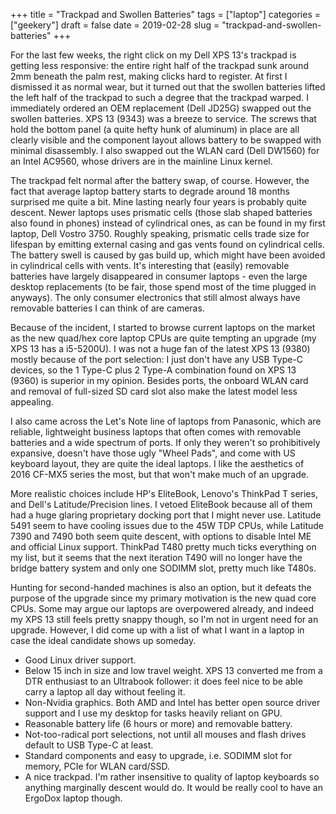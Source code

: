 +++
title = "Trackpad and Swollen Batteries"
tags = ["laptop"]
categories = ["geekery"]
draft = false
date = 2019-02-28
slug = "trackpad-and-swollen-batteries"
+++

For the last few weeks, the right click on my Dell XPS 13's trackpad is getting less responsive: the entire right half of the trackpad sunk around 2mm beneath the palm rest, making clicks hard to register. At first I dismissed it as normal wear, but it turned out that the swollen batteries lifted the left half of the trackpad to such a degree that the trackpad warped. I immediately ordered an OEM replacement (Dell JD25G) swapped out the swollen batteries. XPS 13 (9343) was a breeze to service. The screws that hold the bottom panel (a quite hefty hunk of aluminum) in place are all clearly visible and the component layout allows battery to be swapped with minimal disassembly. I also swapped out the WLAN card (Dell DW1560) for an Intel AC9560, whose drivers are in the mainline Linux kernel.

The trackpad felt normal after the battery swap, of course. However, the fact that average laptop battery starts to degrade around 18 months surprised me quite a bit. Mine lasting nearly four years is probably quite descent. Newer laptops uses prismatic cells (those slab shaped batteries also found in phones) instead of cylindrical ones, as can be found in my first laptop, Dell Vostro 3750. Roughly speaking, prismatic cells trade size for lifespan by emitting external casing and gas vents found on cylindrical cells. The battery swell is caused by gas build up, which might have been avoided in cylindrical cells with vents. It's interesting that (easily) removable batteries have largely disappeared in consumer laptops - even the large desktop replacements (to be fair, those spend most of the time plugged in anyways). The only consumer electronics that still almost always have removable batteries I can think of are cameras.

Because of the incident, I started to browse current laptops on the market as the new quad/hex core laptop CPUs are quite tempting an upgrade (my XPS 13 has a i5-5200U). I was not a huge fan of the latest XPS 13 (9380) mostly because of the port selection: I just don't have any USB Type-C devices, so the 1 Type-C plus 2 Type-A combination found on XPS 13 (9360) is superior in my opinion. Besides ports, the onboard WLAN card and removal of full-sized SD card slot also make the latest model less appealing.

I also came across the Let's Note line of laptops from Panasonic, which are reliable, lightweight business laptops that often comes with removable batteries and a wide spectrum of ports. If only they weren't so prohibitively expansive, doesn't have those ugly "Wheel Pads", and come with US keyboard layout, they are quite the ideal laptops. I like the aesthetics of 2016 CF-MX5 series the most, but that won't make much of an upgrade.

More realistic choices include HP's EliteBook, Lenovo's ThinkPad T series, and Dell's Latitude/Precision lines. I vetoed EliteBook because all of them had a huge glaring proprietary docking port that I might never use. Latitude 5491 seem to have cooling issues due to the 45W TDP CPUs, while Latitude 7390 and 7490 both seem quite descent, with options to disable Intel ME and official Linux support. ThinkPad T480 pretty much ticks everything on my list, but it seems that the next iteration T490 will no longer have the bridge battery system and only one SODIMM slot, pretty much like T480s.

Hunting for second-handed machines is also an option, but it defeats the purpose of the upgrade since my primary motivation is the new quad core CPUs. Some may argue our laptops are overpowered already, and indeed my XPS 13 still feels pretty snappy though, so I'm not in urgent need for an upgrade. However, I did come up with a list of what I want in a laptop in case the ideal candidate shows up someday.

-   Good Linux driver support.
-   Below 15 inch in size and low travel weight. XPS 13 converted me from a DTR enthusiast to an Ultrabook follower: it does feel nice to be able carry a laptop all day without feeling it.
-   Non-Nvidia graphics. Both AMD and Intel has better open source driver support and I use my desktop for tasks heavily reliant on GPU.
-   Reasonable battery life (6 hours or more) and removable battery.
-   Not-too-radical port selections, not until all mouses and flash drives default to USB Type-C at least.
-   Standard components and easy to upgrade, i.e. SODIMM slot for memory, PCIe for WLAN card/SSD.
-   A nice trackpad. I'm rather insensitive to quality of laptop keyboards so anything marginally descent would do. It would be really cool to have an ErgoDox laptop though.
